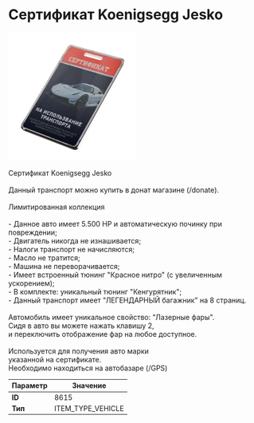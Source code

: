 # Сертификат Koenigsegg Jesko

![Item Image](../img/8615.webp?raw=true)

Сертификат Koenigsegg Jesko<br><br>Данный транспорт можно купить в донат магазине (/donate).<br><br>Лимитированная коллекция<br><br>- Данное авто имеет 5.500 HP и автоматическую починку при повреждении;<br>- Двигатель никогда не изнашивается;<br>- Налоги транспорт не начисляются;<br>- Масло не тратится;<br>- Машина не переворачивается;<br>- Имеет встроенный тюнинг "Красное нитро" (с увеличенным ускорением);<br>- В комплекте: уникальный тюнинг "Кенгурятник";<br>- Данный транспорт имеет "ЛЕГЕНДАРНЫЙ багажник" на 8 страниц.<br><br>Автомобиль имеет уникальное свойство: "Лазерные фары".<br>Сидя в авто вы можете нажать клавишу 2,<br>и переключить отображение фар на любое доступное.<br><br>Используется для получения авто марки <br>указанной на сертификате.<br>Необходимо находиться на автобазаре (/GPS)


| Параметр | Значение |
|----------|----------|
| **ID** | 8615 |
| **Тип** | ITEM_TYPE_VEHICLE |


